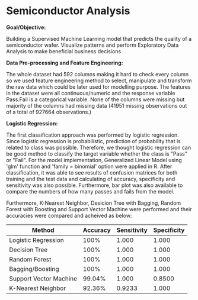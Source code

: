 # Semiconductor Analysis

**Goal/Objective:** 

Building a Supervised Machine Learning model that predicts the quality of a semiconductor wafer. Visualize patterns and perform Exploratory Data Analysis to make beneficial business decisions

**Data Pre-processing and Feature Engineering:**

The whole dataset had 592 columns making it hard to check every column so we used feature engineering method to select, manipulate and transform the raw data which could be later used for modelling purpose. The features in the dataset were all continuous/numeric and the response variable Pass.Fail is a categorical variable. None of the columns were missing but majority of the columns had missing data (41951 missing observations out of a total of 927664 observations.)

**Logistic Regression:**

The first classification approach was performed by logistic regression. Since logistic regression is probabilistic, prediction of probability that is related to class was possible. Therefore, we thought logistic regression can be good method to classify the target variable whether the class is "Pass" or "Fail". For the model implementation, Generalized Linear Model using 'glm' function and 'family = binomial' option were applied in R. After classification, it was able to see results of confusion matrices for both training and the test data and calculating of accuracy, specificity and sensitivity was also possible. Furthermore, bar plot was also available to compare the numbers of how many passes and fails from the model. 

Furthermore, K-Nearest Neighbor, Desicion Tree with Bagging, Random Forest with Boosting and Support Vector Machine were performed and their accuracies were compared and acheived as below: 

| **Method**                 | **Accuracy** | **Sensitivity** | **Specificity** |
|------------------------|----------|-------------|-------------|
| Logistic Regression    | 100%     | 1.000       | 1.000       |
| Decision Tree          | 100%     | 1.000       | 1.000       |
| Random Forest          | 100%     | 1.000       | 1.000       |
| Bagging/Boosting       | 100%     | 1.000       | 1.000       |
| Support Vector Machine | 99.04%   | 1.000       | 0.8500      |
| K-Nearest Neighbor     | 92.36%   | 0.9233      | 1.000       |

